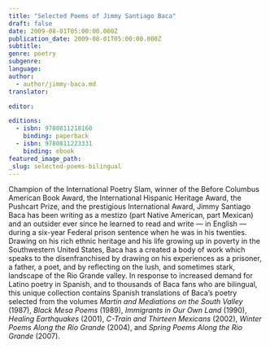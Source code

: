 ```yaml
---
title: "Selected Poems of Jimmy Santiago Baca"
draft: false
date: 2009-08-01T05:00:00.000Z
publication_date: 2009-08-01T05:00:00.000Z
subtitle:
genre: poetry
subgenre:
language:
author:
  - author/jimmy-baca.md
translator:

editor:

editions:
  - isbn: 9780811218160
    binding: paperback
  - isbn: 9780811223331
    binding: ebook
featured_image_path:
_slug: selected-poems-bilingual
---
```


Champion of the International Poetry Slam, winner of the Before Columbus American Book Award, the International Hispanic Heritage Award, the Pushcart Prize, and the prestigious International Award, Jimmy Santiago Baca has been writing as a mestizo (part Native American, part Mexican) and an outsider ever since he learned to read and write — in English — during a six-year Federal prison sentence when he was in his twenties. Drawing on his rich ethnic heritage and his life growing up in poverty in the Southwestern United States, Baca has a created a body of work which speaks to the disenfranchised by drawing on his experiences as a prisoner, a father, a poet, and by reflecting on the lush, and sometimes stark, landscape of the Rio Grande valley. In response to increased demand for Latino poetry in Spanish, and to thousands of Baca fans who are bilingual, this unique collection contains Spanish translations of Baca’s poetry selected from the volumes _Martín and Mediations on the South Valley_ (1987), _Black Mesa Poems_ (1989), _Immigrants in Our Own Land_ (1990), _Healing Earthquakes_ (2001), _C-Train and Thirteen Mexicans_ (2002), _Winter Poems Along the Rio Grande_ (2004), and _Spring Poems Along the Rio Grande_ (2007).

